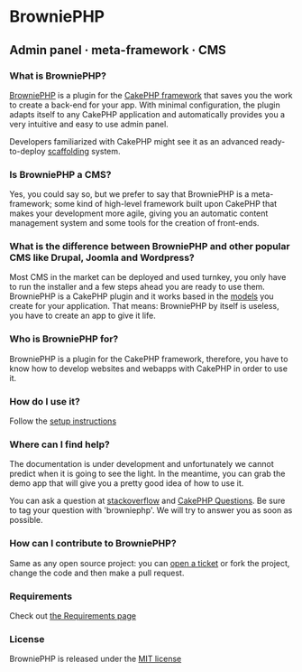 ﻿BrowniePHP
==========

Admin panel · meta-framework · CMS
----------------------------------

### What is BrowniePHP?

[BrowniePHP](http://browniephp.org) is a plugin for the [CakePHP framework](http://cakephp.org) that saves you the work to create a back-end for your app. With minimal configuration, the plugin adapts itself to any CakePHP application and automatically provides you a very intuitive and easy to use admin panel.

Developers familiarized with CakePHP might see it as an advanced ready-to-deploy [scaffolding](http://book.cakephp.org/view/1103/Scaffolding) system.

### Is BrowniePHP a CMS?

Yes, you could say so, but we prefer to say that BrowniePHP is a meta-framework; some kind of high-level framework built upon CakePHP that makes your development more agile, giving you an automatic content management system and some tools for the creation of front-ends.

### What is the difference between BrowniePHP and other popular CMS like Drupal, Joomla and Wordpress?

Most CMS in the market can be deployed and used turnkey, you only have to run the installer and a few steps ahead you are ready to use them. BrowniePHP is a CakePHP plugin and it works based in the [models](http://book.cakephp.org/view/1000/Models) you create for your application. That means: BrowniePHP by itself is useless, you have to create an app to give it life.

### Who is BrowniePHP for?

BrowniePHP is a plugin for the CakePHP framework, therefore, you have to know how to develop websites and webapps with CakePHP in order to use it.

### How do I use it?

Follow the [setup instructions](http://codaset.com/plusglobal/browniephp/wiki/Setup)

### Where can I find help?

The documentation is under development and unfortunately we cannot predict when it is going to see the light. In the meantime, you can grab the demo app that will give you a pretty good idea of how to use it.

You can ask a question at [stackoverflow](http://stackoverflow.com/) and [CakePHP Questions](http://ask.cakephp.org). Be sure to tag your question with 'browniephp'. We will try to answer you as soon as possible.

### How can I contribute to BrowniePHP?

Same as any open source project: you can [open a ticket](http://codaset.com/plusglobal/browniephp/tickets) or fork the project, change the code and then make a pull request.

### Requirements

Check out [the Requirements page](http://codaset.com/plusglobal/browniephp/wiki/Requirements)

### License

BrowniePHP is released under the [MIT license](http://www.opensource.org/licenses/mit-license.php)
